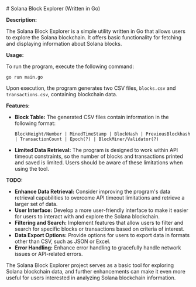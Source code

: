 # Solana Block Explorer (Written in Go)

**Description:**

The Solana Block Explorer is a simple utility written in Go that allows users to explore the Solana blockchain. It offers basic functionality for fetching and displaying information about Solana blocks.

**Usage:**

To run the program, execute the following command:

```shell
go run main.go
```

Upon execution, the program generates two CSV files, `blocks.csv` and `transactions.csv`, containing blockchain data.

**Features:**

- **Block Table:** The generated CSV files contain information in the following format:

  ```
  BlockHeight/Number | MinedTimeStamp | BlockHash | PreviousBlockhash | TransactionCount | Epoch(?) | BlockMiner/Validator(?)
  ```

- **Limited Data Retrieval:** The program is designed to work within API timeout constraints, so the number of blocks and transactions printed and saved is limited. Users should be aware of these limitations when using the tool.

**TODO:**

- **Enhance Data Retrieval:** Consider improving the program's data retrieval capabilities to overcome API timeout limitations and retrieve a larger set of data.
- **User Interface:** Develop a more user-friendly interface to make it easier for users to interact with and explore the Solana blockchain.
- **Filtering and Search:** Implement features that allow users to filter and search for specific blocks or transactions based on criteria of interest.
- **Data Export Options:** Provide options for users to export data in formats other than CSV, such as JSON or Excel.
- **Error Handling:** Enhance error handling to gracefully handle network issues or API-related errors.

The Solana Block Explorer project serves as a basic tool for exploring Solana blockchain data, and further enhancements can make it even more useful for users interested in analyzing Solana blockchain information.
